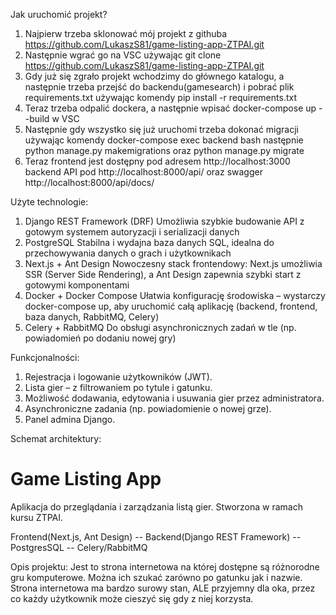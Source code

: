 Jak uruchomić projekt?
1. Najpierw trzeba sklonować mój projekt z githuba https://github.com/LukaszS81/game-listing-app-ZTPAI.git
2. Następnie wgrać go na VSC używając git clone https://github.com/LukaszS81/game-listing-app-ZTPAI.git 
3. Gdy już się zgrało projekt wchodzimy do głównego katalogu, a następnie trzeba przejść do backendu(gamesearch) i pobrać plik requirements.txt używając komendy pip install -r requirements.txt
4. Teraz trzeba odpalić dockera, a następnie wpisać docker-compose up --build w VSC
5. Następnie gdy wszystko się już uruchomi trzeba dokonać migracji używając komendy docker-compose exec backend bash następnie python manage.py makemigrations oraz python manage.py migrate
6. Teraz frontend jest dostępny pod adresem http://localhost:3000 backend API pod http://localhost:8000/api/ oraz swagger http://localhost:8000/api/docs/

Użyte technologie:
1. Django REST Framework (DRF)
Umożliwia szybkie budowanie API z gotowym systemem autoryzacji i serializacji danych
2. PostgreSQL
Stabilna i wydajna baza danych SQL, idealna do przechowywania danych o grach i użytkownikach
3. Next.js + Ant Design
Nowoczesny stack frontendowy: Next.js umożliwia SSR (Server Side Rendering), a Ant Design zapewnia szybki start z gotowymi komponentami
4. Docker + Docker Compose
Ułatwia konfigurację środowiska – wystarczy docker-compose up, aby uruchomić całą aplikację (backend, frontend, baza danych, RabbitMQ, Celery)
5. Celery + RabbitMQ
Do obsługi asynchronicznych zadań w tle (np. powiadomień po dodaniu nowej gry)

Funkcjonalności:
1. Rejestracja i logowanie użytkowników (JWT).
2. Lista gier – z filtrowaniem po tytule i gatunku.
3. Możliwość dodawania, edytowania i usuwania gier przez administratora.
4. Asynchroniczne zadania (np. powiadomienie o nowej grze).
5. Panel admina Django.

Schemat architektury:
# Game Listing App

Aplikacja do przeglądania i zarządzania listą gier. Stworzona w ramach kursu ZTPAI.

Frontend(Next.js, Ant Design) -- Backend(Django REST Framework) -- PostgresSQL -- Celery/RabbitMQ

Opis projektu:
Jest to strona internetowa na której dostępne są różnorodne gru komputerowe. Można ich szukać zarówno po gatunku jak i nazwie.
Strona internetowa ma bardzo surowy stan, ALE przyjemny dla oka, przez co każdy użytkownik może cieszyć się gdy z niej korzysta.




